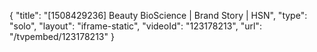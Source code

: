 {
    "title": "[1508429236] Beauty BioScience | Brand Story | HSN",
    "type": "solo",
    "layout": "iframe-static",
    "videoId": "123178213",
    "url": "\/tvpembed\/123178213"
}